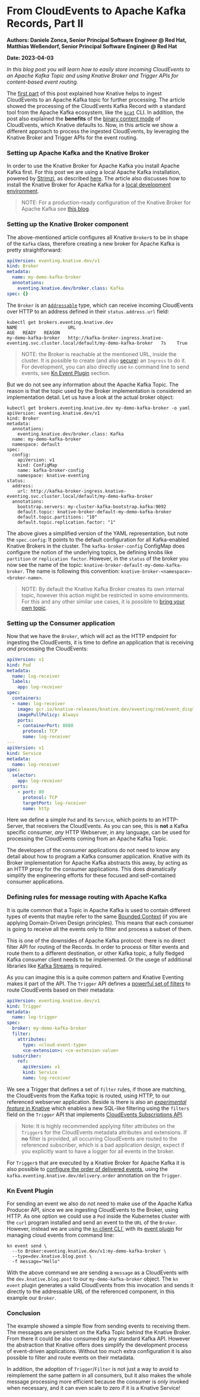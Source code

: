 # From CloudEvents to Apache Kafka Records, Part II

**Authors: Daniele Zonca, Senior Principal Software Engineer @ Red Hat, Matthias Weßendorf, Senior Principal Software Engineer @ Red Hat**

**Date: 2023-04-03**

_In this blog post you will learn how to easily store incoming CloudEvents to an Apache Kafka Topic and using Knative Broker and Trigger APIs for content-based event routing._


The [first part](https://knative.dev/blog/articles/from-cloudevent-to-apach-kafka-records-part-one/) of this post explained how Knative helps to ingest CloudEvents to an Apache Kafka topic for further processing. The article showed the processing of the CloudEvents Kafka Record with a standard tool from the Apache Kafka ecosystem, like the [`kcat`](https://github.com/edenhill/kcat) CLI. In addition, the post also explained the **benefits** of the [binary content mode](https://github.com/cloudevents/spec/blob/v1.0.2/cloudevents/bindings/kafka-protocol-binding.md#32-binary-content-mode) of CloudEvents, which Knative defaults to. Now, in this article we show a different approach to process the ingested CloudEvents, by leveraging the Knative Broker and Trigger APIs for the event routing.


### Setting up Apache Kafka and the Knative Broker

In order to use the Knative Broker for Apache Kafka you install Apache Kafka first. For this post we are using a local Apache Kafka installation, powered by [Strimzi](https://strimzi.io), as described [here](https://knative.dev/blog/articles/single-node-kafka-development/). The article also discusses how to install the Knative Broker for Apache Kafka for a [local development environment](https://knative.dev/blog/articles/single-node-kafka-development/#installing-knative-eventing-and-the-knative-broker-for-apache-kafka).

> NOTE: For a production-ready configuration of the Knative Broker for Apache Kafka see [this blog](https://developers.redhat.com/articles/2023/03/08/configuring-knative-broker-apache-kafka).


### Setting up the Knative Broker component

The above-mentioned article configures all Knative `Broker`s to be in shape of the `Kafka` class, therefore creating a new broker for Apache Kafka is pretty straightforward: 

```yaml
apiVersion: eventing.knative.dev/v1
kind: Broker
metadata:
  name: my-demo-kafka-broker
  annotations:
    eventing.knative.dev/broker.class: Kafka
spec: {}
```

The `Broker` is an [`Addressable`](https://knative.dev/docs/eventing/sinks/) type, which can receive incoming CloudEvents over HTTP to an address defined in their `status.address.url` field:

```
kubectl get brokers.eventing.knative.dev
NAME                   URL                                                                                           AGE   READY   REASON
my-demo-kafka-broker   http://kafka-broker-ingress.knative-eventing.svc.cluster.local/default/my-demo-kafka-broker   7s    True    
```

> NOTE: the Broker is reachable at the mentioned URL, inside the cluster. It is possible to create (and also [secure](https://knative.dev/docs/eventing/brokers/broker-admin-config-options/#protect-a-knative-broker-by-using-json-web-token-jwt-and-istio)) an `Ingress` to do it. For development, you can also directly use `kn` command line to send events, see [Kn Event Plugin](#kn-event-plugin) section.

But we do not see any information about the Apache Kafka Topic. The reason is that the topic used by the Broker implementation is considered an implementation detail. Let us have a look at the actual broker object:

```
kubectl get brokers.eventing.knative.dev my-demo-kafka-broker -o yaml 
apiVersion: eventing.knative.dev/v1
kind: Broker
metadata:
  annotations:
    eventing.knative.dev/broker.class: Kafka
  name: my-demo-kafka-broker
  namespace: default
spec:
  config:
    apiVersion: v1
    kind: ConfigMap
    name: kafka-broker-config
    namespace: knative-eventing
status:
  address:
    url: http://kafka-broker-ingress.knative-eventing.svc.cluster.local/default/my-demo-kafka-broker
  annotations:
    bootstrap.servers: my-cluster-kafka-bootstrap.kafka:9092
    default.topic: knative-broker-default-my-demo-kafka-broker
    default.topic.partitions: "10"
    default.topic.replication.factor: "1"
```

The above gives a simplified version of the YAML representation, but note the `spec.config`: It points to the default configuration for all Kafka-enabled Knative Brokers in the cluster. The `kafka-broker-config` ConfigMap does configure the notion of the underlying topics, be defining knobs like `partition` or `replication factor`. However, in the `status` of the broker you now see the name of the topic: `knative-broker-default-my-demo-kafka-broker`. The name is following this convention: `knative-broker-<namespace>-<broker-name>`.

> NOTE: By default the Knative Kafka Broker creates its own internal topic, however this action might be restricted in some environments. For this and any other similar use cases, it is possible to [bring your own topic](https://knative.dev/docs/eventing/brokers/broker-types/kafka-broker/#bring-your-own-topic). 

### Setting up the Consumer application

Now that we have the `Broker`, which will act as the HTTP endpoint for ingesting the CloudEvents, it is time to define an application that is receiving _and_ processing the CloudEvents:


```yaml
apiVersion: v1
kind: Pod
metadata:
  name: log-receiver
  labels:
    app: log-receiver
spec:
  containers:
  - name: log-receiver
    image: gcr.io/knative-releases/knative.dev/eventing/cmd/event_display
    imagePullPolicy: Always
    ports:
    - containerPort: 8080
      protocol: TCP
      name: log-receiver
---
apiVersion: v1
kind: Service
metadata:
  name: log-receiver
spec:
  selector:
    app: log-receiver
  ports:
    - port: 80
      protocol: TCP
      targetPort: log-receiver
      name: http
```

Here we define a simple `Pod` and its `Service`, which points to an HTTP-Server, that receivers the CloudEvents. As you can see, this is **not** a Kafka specific consumer, _any_ HTTP Webserver, in any language, can be used for processing the CloudEvents coming from an Apache Kafka Topic.

The developers of the consumer applications do not need to know any detail about how to program a Kafka consumer application. Knative with its Broker implementation for Apache Kafka abstracts this away, by acting as an HTTP proxy for the consumer applications. This does dramatically simplify the engineering efforts for these focused and self-contained consumer applications.

### Defining rules for message routing with Apache Kafka

It is quite common that a Topic in Apache Kafka is used to contain different types of events that maybe refer to the same [Bounded Context](https://martinfowler.com/bliki/BoundedContext.html) (if you are applying Domain-Driven Design principles). This means that each consumer is going to receive all the events only to filter and process a subset of them.

This is one of the downsides of Apache Kafka protocol: there is no direct filter API for routing of the Records. In order to process or filter events and route them to a different destination, or other Kafka topic, a fully fledged Kafka consumer client needs to be implemented. Or the usege of additional libraries like [Kafka Streams](https://kafka.apache.org/documentation/streams/) is required.

As you can imagine this is a quite common pattern and Knative Eventing makes it part of the API. The `Trigger` API defines a [powerful set of filters](https://knative.dev/docs/eventing/triggers/) to route CloudEvents based on their metadata:

```yaml
apiVersion: eventing.knative.dev/v1
kind: Trigger
metadata:
  name: log-trigger
spec:
  broker: my-demo-kafka-broker
  filter:
    attributes:
      type: <cloud-event-type>
      <ce-extension>: <ce-extension-value>
  subscriber:
    ref:
      apiVersion: v1
      kind: Service
      name: log-receiver
```

We see a Trigger that defines a set of `filter` rules, if those are matching, the CloudEvents from the Kafka topic is routed, using HTTP, to our referenced webserver application. Beside is there is also an [_experimental feature_ in Knative](https://knative.dev/docs/eventing/experimental-features/new-trigger-filters/) which enables a new SQL-like filtering using the `filters` field on the `Trigger` API that implements [CloudEvents Subscriptions API](https://github.com/cloudevents/spec/blob/main/subscriptions/spec.md#324-filters).

> Note: It is highly recommended applying filter attributes on the `Trigger`s for the CloudEvents metadata attributes and extensions. If **no** filter is provided, all occurring CloudEvents are routed to the referenced subscriber, which is a bad application design, expect if you explicitly want to have a logger for all events in the broker.

For `Trigger`s that are executed by a Knative Broker for Apache Kafka it is also possible to [configure the order of delivered events](https://knative.dev/docs/eventing/brokers/broker-types/kafka-broker/#configuring-the-order-of-delivered-events), using the `kafka.eventing.knative.dev/delivery.order` annotation on the `Trigger`.

### Kn Event Plugin

For sending an event we also do not need to make use of the Apache Kafka Producer API, since we are ingesting CloudEvents to the Broker, using HTTP. As one option we could use a `Pod` inside the Kubernetes cluster with the `curl` program installed and send an event to the `URL` of the `Broker`. However, instead we are using the [`kn` client CLI`](https://github.com/knative/client) with its [event plugin](https://github.com/knative-sandbox/kn-plugin-event) for managing cloud events from command line:

```
kn event send \
  --to Broker:eventing.knative.dev/v1:my-demo-kafka-broker \
  --type=dev.knative.blog.post \
  -f message="Hello"
```

With the above command we are sending a `message` as a CloudEvents with the `dev.knative.blog.post` to our `my-demo-kafka-broker` object. The `kn event` plugin generates a valid CloudEvents from this invocation and sends it directly to the addressable URL of the referenced component, in this example our `Broker`.

### Conclusion

The example showed a simple flow from sending events to receiving them. The messages are persistent on the Kafka Topic behind the Knative Broker. From there it could be also consumed by any standard Kafka API. However the abstraction that Knative offers does simplify the development process of event-driven applications. Without too much extra configuration it is also possible to filter and route events on their metadata.

In addition, the adoption of `Trigger`/`Filter` is not just a way to avoid to reimplement the same pattern in all consumers, but it also makes the whole message processing more efficient because the consumer is _only_ invoked when necessary, and it can even scale to zero if it is a Knative Service!
